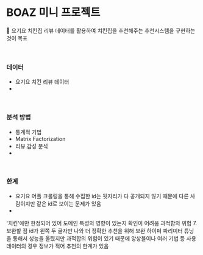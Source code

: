 # BOAZ 미니 프로젝트
🚩 요기요 치킨집 리뷰 데이터를 활용하여 치킨집을 추천해주는 추천시스템을 구현하는 것이 목표

<br/> 

### 데이터
- 요기요 치킨 리뷰 데이터
- 
<br/>

### 분석 방법
- 통계적 기법
- Matrix Factorization
- 리뷰 감성 분석
- 
<br/>

### 한계
- 요기요 어플 크롤링을 통해 수집한 id는 뒷자리가 다 공개되지 않기 때문에 다른 사람이지만 같은 id로 보이는 문제가 있음
- 
'치킨'에만 한정되어 있어 도메인 특성의 영향이 있는지 확인이 어려움
과적합의 위험
7. 보완할 점
id가 왼쪽 두 글자만 나와 더 정확한 추천을 위해 보완
하이퍼 파리미터 튜닝을 통해서 성능을 올렸지만 과적합의 위험이 있기 때문에 앙상블이나 여러 기법 등 사용
데이터의 경우 정보가 적어 추천의 한계가 있음
